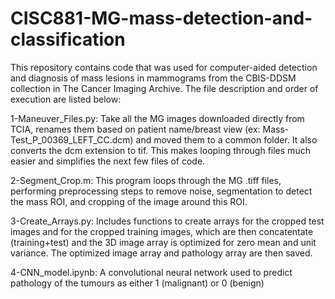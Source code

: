 # CISC881-MG-mass-detection-and-classification

This repository contains code that was used for computer-aided detection and diagnosis of mass lesions in mammograms from the CBIS-DDSM collection in The Cancer Imaging Archive. The file description and order of execution are listed below:

1-Maneuver_Files.py: Take all the MG images downloaded directly from TCIA, renames them based on patient name/breast view (ex: Mass-Test_P_00369_LEFT_CC.dcm) and moved them to a common folder. It also converts the dcm extension to tif. This makes looping through files much easier and simplifies the next few files of code.

2-Segment_Crop.m: This program loops through the MG .tiff files, performing preprocessing steps to remove noise, segmentation to detect the mass ROI, and cropping of the image around this ROI.

3-Create_Arrays.py: Includes functions to create arrays for the cropped test images and for the cropped training images, which are then concatentate (training+test) and the 3D image array is optimized for zero mean and unit variance. The optimized image array and pathology array are then saved.

4-CNN_model.ipynb: A convolutional neural network used to predict pathology of the tumours as either 1 (malignant) or 0 (benign) 
